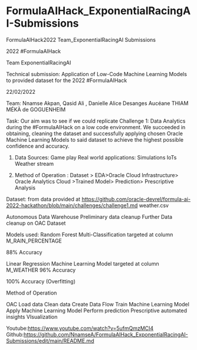 # FormulaAIHack_ExponentialRacingAI-Submissions
FormulaAIHack2022 Team_ExponentialRacingAI Submissions

2022 #FormulaAIHack

Team ExponentialRacingAI

Technical submission:
Application of Low-Code Machine Learning Models to provided dataset for the 2022 #FormulaAIHack

22/02/2022


Team: Nnamse Akpan, Qasid Ali , Danielle Alice Desanges Aucéane THIAM MÉKÀ de GOGUENHEIM

Task: Our aim was to see if we could replicate Challenge 1: Data Analytics during the #FormulaAIHack on a low code environment. We succeeded in obtaining, cleaning the dataset and successfully applying chosen Oracle Machine Learning Models to said dataset to achieve the highest possible confidence and accuracy. 

1.	Data Sources:
Game play 
Real world applications:
Simulations
IoTs
Weather stream

2.	Method of Operation :
Dataset > EDA>Oracle Cloud Infrastructure> Oracle Analytics Cloud >Trained Model> Prediction> Prescriptive Analysis

Dataset: from data provided at https://github.com/oracle-devrel/formula-ai-2022-hackathon/blob/main/challenges/challenge1.md weather.csv
 
Autonomous Data Warehouse
Preliminary data cleanup
Further Data cleanup on OAC Dataset
 

Models used: 
Random Forest Multi-Classification targeted at column M_RAIN_PERCENTAGE    

88% Accuracy

Linear Regression Machine Learning Model targeted at column M_WEATHER  96% Accuracy 

100% Accuracy (Overfitting) 

Method of Operation

OAC
Load data
Clean data
Create Data Flow
Train Machine Learning Model
Apply Machine Learning Model
Perform prediction
Prescriptive automated insights
VIsualization

Youtube:https://www.youtube.com/watch?v=5ufmQmzMCI4
Github:https://github.com/NnamseA/FormulaAIHack_ExponentialRacingAI-Submissions/edit/main/README.md


